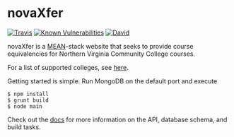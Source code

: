 # novaXfer

[![Travis](https://img.shields.io/travis/rust-lang/rust.svg)](https://travis-ci.org/thatJavaNerd/novaXfer)
[![Known Vulnerabilities](https://snyk.io/test/github/thatJavaNerd/novaXfer/badge.svg)](https://snyk.io/test/github/thatjavanerd/novaxfer)
[![David](https://img.shields.io/david/thatJavaNerd/novaXfer.svg)](https://david-dm.org/thatJavaNerd/novaXfer)

novaXfer is a [MEAN](https://en.wikipedia.org/wiki/MEAN_(software_bundle))-stack website that seeks to provide course equivalencies for Northern Virginia Community College courses.

For a list of supported colleges, see [here](https://github.com/thatJavaNerd/novaXfer/tree/master/app/server/src/indexers).

Getting started is simple. Run MongoDB on the default port and execute

```shell
$ npm install
$ grunt build
$ node main
```

Check out the [docs](https://github.com/thatJavaNerd/novaXfer/tree/master/docs) for more information on the API, database schema, and build tasks.
